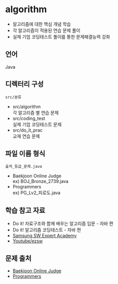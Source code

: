 # algorithm
- 알고리즘에 대한 핵심 개념 학습
- 각 알고리즘이 적용된 연습 문제 풀이
- 실제 기업 코딩테스트 풀이를 통한 문제해결능력 강화

## 언어
Java

## 디렉터리 구성
`src/분류`  
- src/algorithm  
각 알고리즘 별 연습 문제
- src/coding_test  
실제 기업 코딩테스트 문제
- src/do_it_prac  
교재 연습 문제

## 파일 이름 형식
`출처_등급_문제.java`  
- Baekjoon Online Judge  
ex) BOJ_Bronze_2739.java
- Programmers  
ex) PG_Lv2_피로도.java

## 학습 참고 자료
- Do it! 자료구조와 함께 배우는 알고리즘 입문 - 자바 편
- Do it! 알고리즘 코딩테스트 - 자바 편
- [Samsung SW Expert Academy](https://swexpertacademy.com/main/main.do)
- [Youtube/ezsw](https://www.youtube.com/c/csezsw)

## 문제 출처
- [Baekjoon Online Judge](https://www.acmicpc.net/)
- [Programmers](https://programmers.co.kr/)
